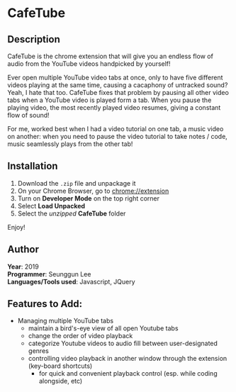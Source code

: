 # CafeTube
## Description
CafeTube is the chrome extension that will give you an endless flow of audio from the YouTube videos handpicked by yourself!

Ever open multiple YouTube video tabs at once, only to have five different videos playing at the same time, causing a cacaphony of untracked sound? Yeah, I hate that too. CafeTube fixes that problem by pausing all other video tabs when a YouTube video is played form a tab. When you pause the playing video, the most recently played video resumes, giving a constant flow of sound!

For me, worked best when I had a video tutorial on one tab, a music video on another: when you need to pause the video tutorial to take notes / code, music seamlessly plays from the other tab!

## Installation
1. Download the `.zip` file and unpackage it
2. On your Chrome Browser, go to <chrome://extension>
3. Turn on **Developer Mode** on the top right corner
4. Select **Load Unpacked**
5. Select the _unzipped_ **CafeTube** folder

Enjoy!

## Author
**Year**: 2019  
**Programmer**: Seunggun Lee  
**Languages/Tools used**: Javascript, JQuery

## Features to Add:
- Managing multiple YouTube tabs
  - maintain a bird's-eye view of all open Youtube tabs
  - change the order of video playback
  - categorize Youtube videos to audio fill between user-designated genres
  - controlling video playback in another window through the extension (key-board shortcuts)
    - for quick and convenient playback control (esp. while coding alongside, etc)